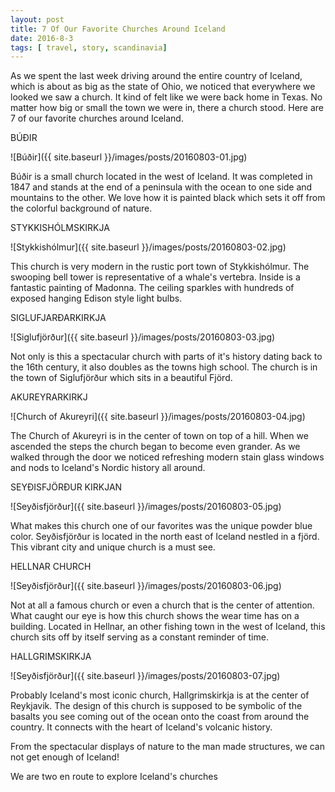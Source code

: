 ```yaml
---
layout: post
title: 7 Of Our Favorite Churches Around Iceland
date: 2016-8-3
tags: [ travel, story, scandinavia]
---
```


As we spent the last week driving around the entire country of Iceland, which is about as big as the state of Ohio, we noticed that everywhere we looked we saw a church. It kind of felt like we were back home in Texas. No matter how big or small the town we were in, there a church stood. Here are 7 of our favorite churches around Iceland.  

BÚÐIR

![Búðir]({{ site.baseurl }}/images/posts/20160803-01.jpg)

Búðir is a small church located in the west of Iceland. It was completed in 1847 and stands at the end of a peninsula with the ocean to one side and mountains to the other. We love how it is painted black which sets it off from the colorful background of nature. 

STYKKISHÓLMSKIRKJA

![Stykkishólmur]({{ site.baseurl }}/images/posts/20160803-02.jpg)

This church is very modern in the rustic port town of Stykkishólmur. The swooping bell tower is representative of a whale's vertebra. Inside is a fantastic painting of Madonna. The ceiling sparkles with hundreds of exposed hanging Edison style light bulbs. 

SIGLUFJARÐARKIRKJA

![Siglufjörður]({{ site.baseurl }}/images/posts/20160803-03.jpg)

Not only is this a spectacular church with parts of it's history dating back to the 16th century, it also doubles as the towns high school. The church is in the town of Siglufjörður which sits in a beautiful Fjörd. 

AKUREYRARKIRKJ

![Church of Akureyri]({{ site.baseurl }}/images/posts/20160803-04.jpg)

The Church of Akureyri is in the center of town on top of a hill. When we ascended the steps the church began to become even grander. As we walked through the door we noticed refreshing modern stain glass windows and nods to Iceland's Nordic history all around. 

SEYÐISFJÖRÐUR KIRKJAN

![Seyðisfjörður]({{ site.baseurl }}/images/posts/20160803-05.jpg)

What makes this church one of our favorites was the unique powder blue color. Seyðisfjörður is located in the north east of Iceland nestled in a fjörd. This vibrant city and unique church is a must see.

HELLNAR CHURCH

![Seyðisfjörður]({{ site.baseurl }}/images/posts/20160803-06.jpg)

Not at all a famous church or even a church that is the center of attention. What caught our eye is how this church shows the wear time has on a building. Located in Hellnar, an other fishing town in the west of Iceland, this church sits off by itself serving as a constant reminder of time. 

HALLGRIMSKIRKJA

![Seyðisfjörður]({{ site.baseurl }}/images/posts/20160803-07.jpg)

Probably Iceland's most iconic church, Hallgrimskirkja is at the center of Reykjavik. The design of this church is supposed to be symbolic of the basalts you see coming out of the ocean onto the coast from around the country. It connects with the heart of Iceland's volcanic history.

From the spectacular displays of nature to the man made structures, we can not get enough of Iceland!

We are two en route to explore Iceland's churches